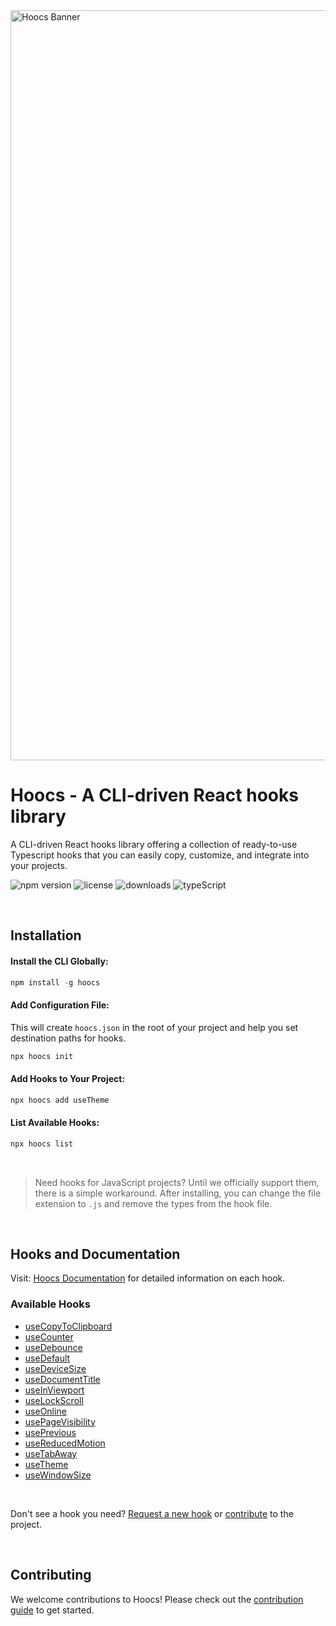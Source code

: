 <img width="1200" alt="Hoocs Banner" src="https://github.com/user-attachments/assets/3b00ffb2-63a0-480b-9b6a-9ffae91d3672" />

# Hoocs - A CLI-driven React hooks library

A CLI-driven React hooks library offering a collection of ready-to-use Typescript hooks that you can easily copy, customize, and integrate into your projects.

![npm version](https://img.shields.io/npm/v/hoocs.svg)
![license](https://img.shields.io/npm/l/hoocs)
![downloads](https://img.shields.io/npm/dm/hoocs)
![typeScript](https://img.shields.io/badge/%3C%2F%3E-TypeScript-blue)

<br>

## Installation

#### Install the CLI Globally:

```powershell
npm install -g hoocs
```

#### Add Configuration File:

This will create `hoocs.json` in the root of your project and help you set destination paths for hooks.

```powershell
npx hoocs init
```

#### Add Hooks to Your Project:

```powershell
npx hoocs add useTheme
```

#### List Available Hooks:

```powershell
npx hoocs list
```

<br>

> Need hooks for JavaScript projects? Until we officially support them, there is a simple workaround. After installing, you can change the file extension to `.js` and remove the types from the hook file.

<br>

## Hooks and Documentation

Visit: [Hoocs Documentation](https://hoocs.vercel.app/) for detailed information on each hook.

### Available Hooks

- [useCopyToClipboard](https://hoocs.vercel.app/useCopyToClipboard)
- [useCounter](https://hoocs.vercel.app/useCounter)
- [useDebounce](https://hoocs.vercel.app/useDebounce)
- [useDefault](https://hoocs.vercel.app/useDefault)
- [useDeviceSize](https://hoocs.vercel.app/useDeviceSize)
- [useDocumentTitle](https://hoocs.vercel.app/useDocumentTitle)
- [useInViewport](https://hoocs.vercel.app/useInViewport)
- [useLockScroll](https://hoocs.vercel.app/useLockScroll)
- [useOnline](https://hoocs.vercel.app/useOnline)
- [usePageVisibility](https://hoocs.vercel.app/usePageVisibility)
- [usePrevious](https://hoocs.vercel.app/usePrevious)
- [useReducedMotion](https://hoocs.vercel.app/useReducedMotion)
- [useTabAway](https://hoocs.vercel.app/useTabAway)
- [useTheme](https://hoocs.vercel.app/useTheme)
- [useWindowSize](https://hoocs.vercel.app/useWindowSize)

<br>

Don't see a hook you need? [Request a new hook](https://github.com/azlibdar/hoocs/issues) or [contribute](CONTRIBUTING.md) to the project.

<br>

## Contributing

We welcome contributions to Hoocs! Please check out the [contribution guide](CONTRIBUTING.md) to get started.
